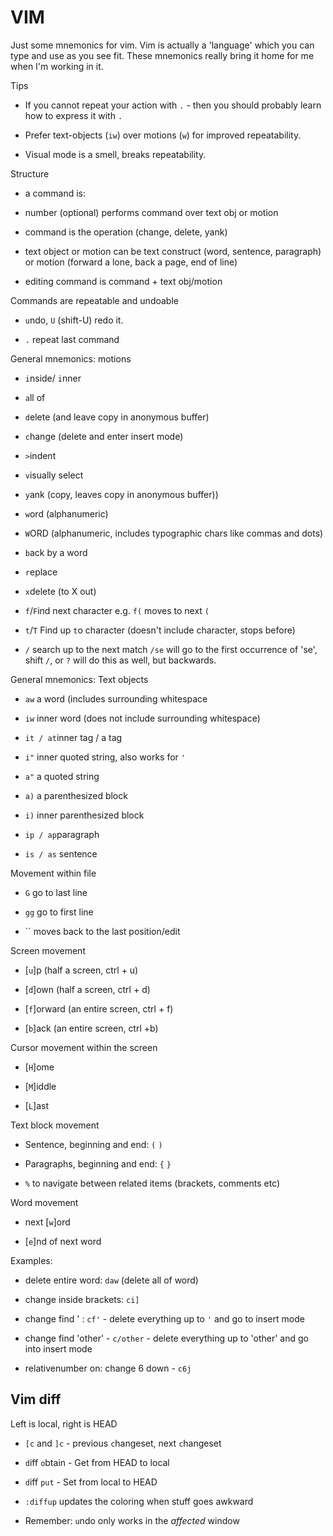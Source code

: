 # VIM

Just some mnemonics for vim. Vim is actually a 'language' which you can type and use as you see fit. These mnemonics really bring it home for me when I'm working in it.



Tips

- If you cannot repeat your action with `.` -  then you should probably learn how to express it with `.`

- Prefer text-objects (`iw`) over motions (`w`) for improved repeatability.

- Visual mode is a smell, breaks repeatability.



Structure

- a command is: <number> <command><text object or motion>

- number (optional) performs command over text obj or motion

- command is the operation (change, delete, yank)

- text object or motion can be text construct (word, sentence, paragraph) or motion (forward a lone, back a page, end of line)

- editing command is command + text obj/motion



Commands are repeatable and undoable

- `u`ndo, `U` (shift-U) redo it.

- `.` repeat last command



General mnemonics: motions

- `i`nside/ `i`nner

- `a`ll of

- `d`elete (and leave copy in anonymous buffer)

- `c`hange (delete and enter insert mode)

- `>`indent

- `v`isually select

- `y`ank (copy, leaves copy in anonymous buffer))

- `w`ord (alphanumeric)

- `W`ORD (alphanumeric, includes typographic chars like commas and dots)

- `b`ack by a word

- `r`eplace

- `x`delete (to X out)

- `f`/`F`ind next character e.g. `f(` moves to next `(`

- `t`/`T` Find up `t`o character (doesn't include character, stops before)

- `/` search up to the next match `/se` will go to the first occurrence of 'se', shift `/`, or `?` will do this as well, but backwards.



General mnemonics: Text objects

- `aw` a word (includes surrounding whitespace

- `iw` inner word (does not include surrounding whitespace)

- `it / at`inner tag / a tag 

- `i"` inner quoted string, also works for `'` 

- `a"` a quoted string

- `a)` a parenthesized block

- `i)` inner parenthesized block

- `ip / ap`paragraph

- `is / as` sentence



Movement within file

- `G` go to last line

- `gg` go to first line

- `` moves back to the last position/edit



Screen movement

- [`u`]p (half a screen, ctrl + u)

- [`d`]own (half a screen, ctrl + d)

- [`f`]orward (an entire screen, ctrl + f)

- [`b`]ack (an entire screen, ctrl +b)



Cursor movement within the screen

- [`H`]ome

- [`M`]iddle

- [`L`]ast



Text block movement

- Sentence, beginning and end:  `(`  `)`

- Paragraphs, beginning and end: `{` `}`

- `%` to navigate between related items (brackets, comments etc)



Word movement

- next [`w`]ord

- [`e`]nd of next word



Examples:

- delete entire word: `daw` (delete all of word)

- change inside brackets: `ci]`

- change find ' : `cf'` - delete everything up to `'` and go to insert mode

- change find 'other' - `c/other` - delete everything up to 'other' and go into insert mode

- relativenumber on: change 6 down - `c6j`



## Vim diff

Left is local, right is HEAD

- `[c` and `]c` - previous `c`hangeset, next `c`hangeset

-  `d`iff `o`btain - Get from HEAD to local

- `d`iff `put` - Set from local to HEAD

- `:diffup` updates the coloring when stuff goes awkward

- Remember: `u`ndo only works in the _affected_ window










































































